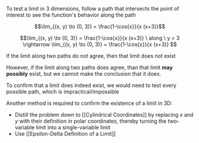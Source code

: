 To test a limit in 3 dimensions, follow a path that intersects the point of interest to see the function's behavior along the path

$$\lim_{(x, y) \to (0, 3)} = \frac{1-\cos{x}}{x (x+3)}$$

$$\lim_{(x, y) \to (0, 3)} = \frac{1-\cos{x}}{x (x+3)} \ along \ y = 3 \rightarrow 
\lim_{(x, y) \to (0, 3)} = \frac{1-\cos{x}}{x (x+3)}
$$

If the limit along two paths do not agree, then that limit does not exist

However, if the limit along two paths does agree, than that limit **may possibly** exist, but we cannot make the conclusion that it does.

To confirm that a limit does indeed exist, we would need to test every possible path, which is impractical/impossible

Another method is required to confirm the existence of a limit in 3D:

- Distill the problem down to [[Cylindrical Coordinates]] by replacing $x$ and $y$ with their definition in polar coordinates, thereby turning the two-variable limit into a single-variable limit
- Use [[Epsilon-Delta Definition of a Limit]]